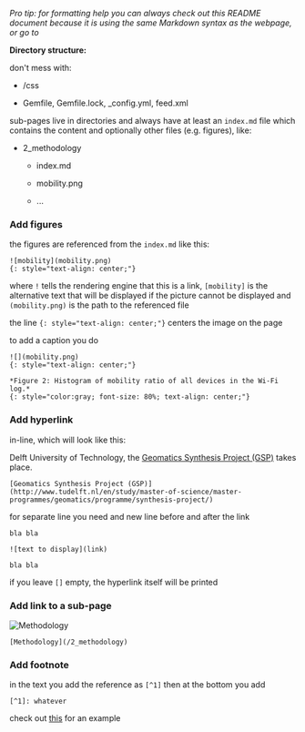 *Pro tip: for formatting help you can always check out this README document because it is using the same Markdown syntax as the webpage,
or go to [](http://kramdown.gettalong.org/quickref.html)*

**Directory structure:**

don't mess with:

+ /css

+ Gemfile, Gemfile.lock, _config.yml, feed.xml

sub-pages live in directories and always have at least an `index.md` file which contains the content and optionally other files (e.g. figures), like:

+ 2_methodology

  + index.md
  
  + mobility.png
  
  + ...

### Add figures

the figures are referenced from the `index.md` like this:

```
![mobility](mobility.png)
{: style="text-align: center;"}
```

where `!` tells the rendering engine that this is a link, `[mobility]` is the alternative text that will be displayed if the picture cannot be displayed and `(mobility.png)` is the path to the referenced file

the line `{: style="text-align: center;"}` centers the image on the page

to add a caption you do

```
![](mobility.png)
{: style="text-align: center;"}

*Figure 2: Histogram of mobility ratio of all devices in the Wi-Fi log.*
{: style="color:gray; font-size: 80%; text-align: center;"}
```

### Add hyperlink

in-line, which will look like this:

Delft University of Technology, the [Geomatics Synthesis Project (GSP)](http://www.tudelft.nl/en/study/master-of-science/master-programmes/geomatics/programme/synthesis-project/) takes place.

`[Geomatics Synthesis Project (GSP)](http://www.tudelft.nl/en/study/master-of-science/master-programmes/geomatics/programme/synthesis-project/)`

for separate line you need and new line before and after the link

```
bla bla

![text to display](link)

bla bla
```

if you leave `[]` empty, the hyperlink itself will be printed


### Add link to a sub-page

![Methodology](/2_methodology)

`[Methodology](/2_methodology)`

### Add footnote

in the text you add the reference as `[^1]` then at the bottom you add

`[^1]: whatever`

check out [this](https://raw.githubusercontent.com/balazsdukai/synthesis-project/gh-pages/1_introduction/index.md) for an example

